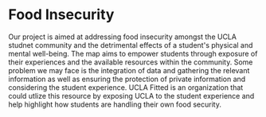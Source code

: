 # Food Insecurity
  Our project is aimed at addressing food insecurity amongst the UCLA studnet community and the detrimental effects of a student's physical and mental well-being. The map aims to empower students through exposure of their experiences and the available resources within the community. Some problem we may face is the integration of data and gathering the relevant information as well as ensuring the protection of private information and considering the student experience. UCLA Fitted is an organization that could utlize this resource by exposing UCLA to the student experience and help highlight how students are handling their own food security. 
